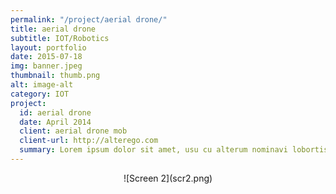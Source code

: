 ```yaml
---
permalink: "/project/aerial drone/"
title: aerial drone
subtitle: IOT/Robotics
layout: portfolio
date: 2015-07-18
img: banner.jpeg
thumbnail: thumb.png
alt: image-alt
category: IOT
project:
  id: aerial drone
  date: April 2014
  client: aerial drone mob
  client-url: http://alterego.com
  summary: Lorem ipsum dolor sit amet, usu cu alterum nominavi lobortis. At duo novum diceret. Tantas apeirian vix et, usu sanctus postulant inciderint ut, populo diceret necessitatibus in vim. Cu eum dicam feugiat noluisse.
---
```


<div align="center" markdown="1"> 
![Screen 2](scr2.png)
</div>
